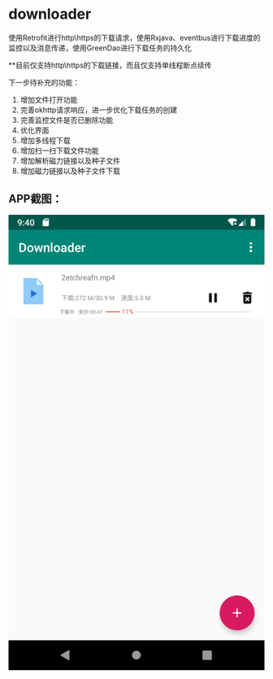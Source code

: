 # downloader

使用Retrofit进行http\https的下载请求，使用Rxjava、eventbus进行下载进度的监控以及消息传递，使用GreenDao进行下载任务的持久化

**目前仅支持http\https的下载链接，而且仅支持单线程断点续传

下一步待补充的功能：
1. 增加文件打开功能
2. 完善okhttp请求响应，进一步优化下载任务的创建
3. 完善监控文件是否已删除功能
4. 优化界面
5. 增加多线程下载
6. 增加扫一扫下载文件功能
7. 增加解析磁力链接以及种子文件
8. 增加磁力链接以及种子文件下载

## APP截图：
![](https://github.com/guriytan/downloader/raw/master/Screenshot_1563183656.png?raw=true)
